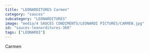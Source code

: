 ```yaml
---
title: "LEONARDITURES Carmen"
category: "sauces"
subcategory: "LEONARDITURES"
image: "media/4 SAUCES CONDIMENTS/LEONARDI PICTURES/CARMEN.jpg"
id: "sauces-leonarditures-360"
tags: ["LEONARDI"]
---
```


Carmen
